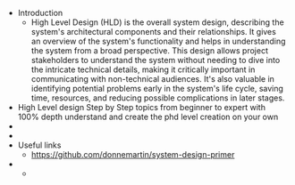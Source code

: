 - Introduction
	- High Level Design (HLD) is the overall system design, describing the system's architectural components and their relationships. It gives an overview of the system's functionality and helps in understanding the system from a broad perspective. This design allows project stakeholders to understand the system without needing to dive into the intricate technical details, making it critically important in communicating with non-technical audiences. It's also valuable in identifying potential problems early in the system's life cycle, saving time, resources, and reducing possible complications in later stages.
- High Level design Step by Step topics from beginner to expert with 100% depth understand and create the phd level creation on your own
-
-
- Useful links
	- https://github.com/donnemartin/system-design-primer
-
	-